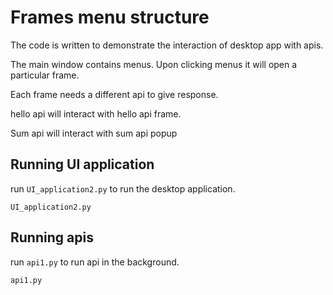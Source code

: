 # Frames menu structure
The code is written to demonstrate the interaction of desktop app with apis.

The main window contains menus. Upon clicking menus it will open a particular frame.

Each frame needs a different api to give response. 

hello api will interact with hello api frame.

Sum api will interact with sum api popup

## Running UI application

run `UI_application2.py` to run the desktop application.

    UI_application2.py

## Running apis

run `api1.py` to run api in the background.

    api1.py